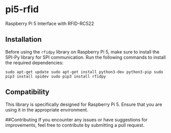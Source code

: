 # pi5-rfid

Raspberry Pi 5 Interface with RFID-RC522

## Installation

Before using the `rfidpy` library on Raspberry Pi 5, make sure to install the SPI-Py library for SPI communication. Run the following commands to install the required dependencies:

`sudo apt-get update
sudo apt-get install python3-dev python3-pip
sudo pip3 install spidev
sudo pip3 install rfidpy`

## Compatibility
This library is specifically designed for Raspberry Pi 5. Ensure that you are using it in the appropriate environment.

##Contributing
If you encounter any issues or have suggestions for improvements, feel free to contribute by submitting a pull request.
